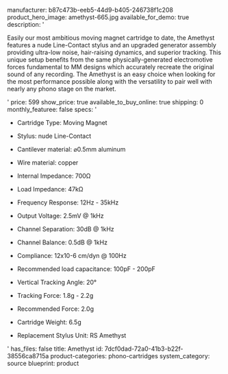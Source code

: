 manufacturer: b87c473b-eeb5-44d9-b405-246738f1c208
product_hero_image: amethyst-665.jpg
available_for_demo: true
description: '<p>Easily our most ambitious moving magnet cartridge to date, the Amethyst features a nude Line-Contact stylus and an upgraded generator assembly providing ultra-low noise, hair-raising dynamics, and superior tracking. This unique setup benefits from the same physically-generated electromotive forces fundamental to MM designs which accurately recreate the original sound of any recording. The Amethyst is an easy choice when looking for the most performance possible along with the versatility to pair well with nearly any phono stage on the market.</p>'
price: 599
show_price: true
available_to_buy_online: true
shipping: 0
monthly_featuree: false
specs: '<ul><li>Cartridge Type:&nbsp;Moving Magnet</li></ul><ul><li>Stylus:&nbsp;nude Line-Contact</li></ul><ul><li>Cantilever material:&nbsp;⌀0.5mm aluminum</li></ul><ul><li>Wire material: copper</li></ul><ul><li>Internal&nbsp;Impedance:&nbsp;700Ω</li></ul><ul><li>Load&nbsp;Impedance:&nbsp;47kΩ</li></ul><ul><li>Frequency Response:&nbsp;12Hz - 35kHz</li></ul><ul><li>Output Voltage:&nbsp;2.5mV @ 1kHz</li></ul><ul><li>Channel Separation:&nbsp;30dB @ 1kHz</li></ul><ul><li>Channel Balance:&nbsp;0.5dB @ 1kHz</li></ul><ul><li>Compliance:&nbsp;12x10-6 cm/dyn @ 100Hz</li></ul><ul><li>Recommended load capacitance:&nbsp;100pF - 200pF</li></ul><ul><li>Vertical Tracking Angle: 20°</li></ul><ul><li>Tracking Force:&nbsp;1.8g - 2.2g</li></ul><ul><li>Recommended Force:&nbsp;2.0g</li></ul><ul><li>Cartridge Weight:&nbsp;6.5g&nbsp;</li></ul><ul><li>Replacement Stylus Unit:&nbsp;RS Amethyst<br></li></ul>'
has_files: false
title: Amethyst
id: 7dcf0dad-72a0-41b3-b22f-38556ca8715a
product-categories: phono-cartridges
system_category: source
blueprint: product
